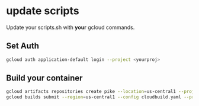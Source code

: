 # update scripts

Update your scripts.sh with **your** gcloud commands.

## Set Auth

```bash
gcloud auth application-default login --project <yourproj>
```

## Build your container

```bash
gcloud artifacts repositories create pike --location=us-central1 --project <yourproj>
gcloud builds submit --region=us-central1 --config cloudbuild.yaml --project <yourproj>
```
